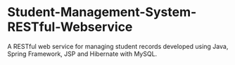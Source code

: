 # Student-Management-System-RESTful-Webservice
A RESTful web service for managing student records developed using Java, Spring Framework, JSP and Hibernate with MySQL.

